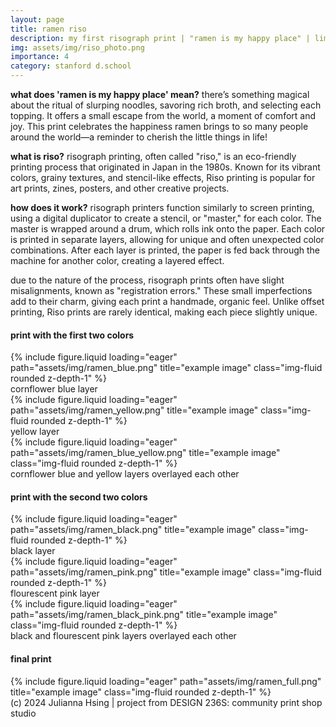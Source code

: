 ```yaml
---
layout: page
title: ramen riso
description: my first risograph print | "ramen is my happy place" | limited edition
img: assets/img/riso_photo.png
importance: 4
category: stanford d.school
---
```


**what does 'ramen is my happy place' mean?** there’s something magical about the ritual of slurping noodles, savoring rich broth, and selecting each topping. It offers a small escape from the world, a moment of comfort and joy. This print celebrates the happiness ramen brings to so many people around the world—a reminder to cherish the little things in life!

**what is riso?** risograph printing, often called "riso," is an eco-friendly printing process that originated in Japan in the 1980s. Known for its vibrant colors, grainy textures, and stencil-like effects, Riso printing is popular for art prints, zines, posters, and other creative projects.

**how does it work?** risograph printers function similarly to screen printing, using a digital duplicator to create a stencil, or "master," for each color. The master is wrapped around a drum, which rolls ink onto the paper. Each color is printed in separate layers, allowing for unique and often unexpected color combinations. After each layer is printed, the paper is fed back through the machine for another color, creating a layered effect.

due to the nature of the process, risograph prints often have slight misalignments, known as "registration errors." These small imperfections add to their charm, giving each print a handmade, organic feel. Unlike offset printing, Riso prints are rarely identical, making each piece slightly unique.

#### **print with the first two colors**
<div class="row">
    <div class="col-sm mt-3 mt-md-0">
        {% include figure.liquid loading="eager" path="assets/img/ramen_blue.png" title="example image" class="img-fluid rounded z-depth-1" %}
        <div class="caption mt-2">cornflower blue layer</div>
    </div>
    <div class="col-sm mt-3 mt-md-0">
        {% include figure.liquid loading="eager" path="assets/img/ramen_yellow.png" title="example image" class="img-fluid rounded z-depth-1" %}
        <div class="caption mt-2">yellow layer</div>
    </div>
    <div class="col-sm mt-3 mt-md-0">
        {% include figure.liquid loading="eager" path="assets/img/ramen_blue_yellow.png" title="example image" class="img-fluid rounded z-depth-1" %}
        <div class="caption mt-2">cornflower blue and yellow layers overlayed each other</div>
    </div>
</div>

#### **print with the second two colors**
<div class="row">
    <div class="col-sm mt-3 mt-md-0">
        {% include figure.liquid loading="eager" path="assets/img/ramen_black.png" title="example image" class="img-fluid rounded z-depth-1" %}
        <div class="caption mt-2">black layer</div>
    </div>
    <div class="col-sm mt-3 mt-md-0">
        {% include figure.liquid loading="eager" path="assets/img/ramen_pink.png" title="example image" class="img-fluid rounded z-depth-1" %}
        <div class="caption mt-2">flourescent pink layer</div>
    </div>
    <div class="col-sm mt-3 mt-md-0">
        {% include figure.liquid loading="eager" path="assets/img/ramen_black_pink.png" title="example image" class="img-fluid rounded z-depth-1" %}
        <div class="caption mt-2">black and flourescent pink layers overlayed each other</div>
    </div>
</div>

#### **final print**
<div class="row">
    <div class="col-sm mt-3 mt-md-0">
        {% include figure.liquid loading="eager" path="assets/img/ramen_full.png" title="example image" class="img-fluid rounded z-depth-1" %}
    </div>
</div>
<div class="caption">
    (c) 2024 Julianna Hsing | project from DESIGN 236S: community print shop studio
</div>
